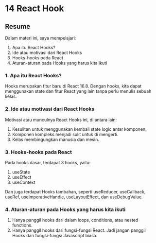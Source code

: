 # 14 React Hook
## Resume
Dalam materi ini, saya mempelajari:
1. Apa itu React Hooks?
2. Ide atau motivasi dari React Hooks
3. Hooks-hooks pada React
4. Aturan-aturan pada Hooks yang harus kita ikuti

### 1. Apa itu React Hooks?
Hooks merupakan fitur baru di React 16.8. Dengan hooks, kita dapat menggunakan state dan fitur React yang lain tanpa perlu menulis sebuah kelas.

### 2. Ide atau motivasi dari React Hooks
Motivasi atau munculnya React Hooks ini, di antara lain:
1. Kesulitan untuk menggunakan kembali state logic antar komponen.
2. Komponen kompleks menjadi sulit untuk di mengerti.
3. Kelas membingungkan manusia dan mesin.


### 3. Hooks-hooks pada React
Pada hooks dasar, terdapat 3 hooks, yaitu:
1. useState
2. useEffect
3. useContext  


Dan juga terdapat Hooks tambahan, seperti useReducer, useCallback, useRef, useImperativeHandle, useLayoutEffect, dan useDebugValue.

### 4. Aturan-aturan pada Hooks yang harus kita ikuti
1. Hanya panggil hooks dari dalam loops, conditions, atau nested functions.
2. Hanya panggil hooks dari fungsi-fungsi React. Jadi jangan panggil Hooks dari fungsi-fungsi Javascript biasa.